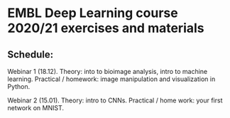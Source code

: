 # EMBL Deep Learning course 2020/21 exercises and materials

## Schedule:

Webinar 1 (18.12). Theory: into to bioimage analysis, intro to machine learning. Practical / homework: image manipulation and visualization in Python.

Webinar 2 (15.01). Theory: intro to CNNs. Practical / home work: your first network on MNIST.
